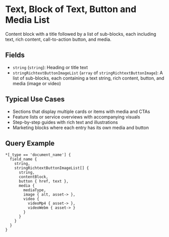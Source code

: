 # Text, Block of Text, Button and Media List

Content block with a title followed by a list of sub-blocks, each including text, rich content, call-to-action button, and media.

## Fields

- `string` (`string`): Heading or title text
- `stringRichtextButtonImageList` (`array` of `stringRichtextButtonImage`): A list of sub-blocks, each containing a text string, rich content, button, and media (image or video)

## Typical Use Cases

- Sections that display multiple cards or items with media and CTAs
- Feature lists or service overviews with accompanying visuals
- Step-by-step guides with rich text and illustrations
- Marketing blocks where each entry has its own media and button

## Query Example

```groq
*[_type == 'document_name'] {
  field_name {
    string,
    stringRichtextButtonImageList[] {
      string,
      contentBlock,
      button { href, text },
      media {
        mediaType,
        image { alt, asset-> },
        video {
          videoMp4 { asset-> },
          videoWebm { asset-> }
        }
      }
    }
  }
}
```
